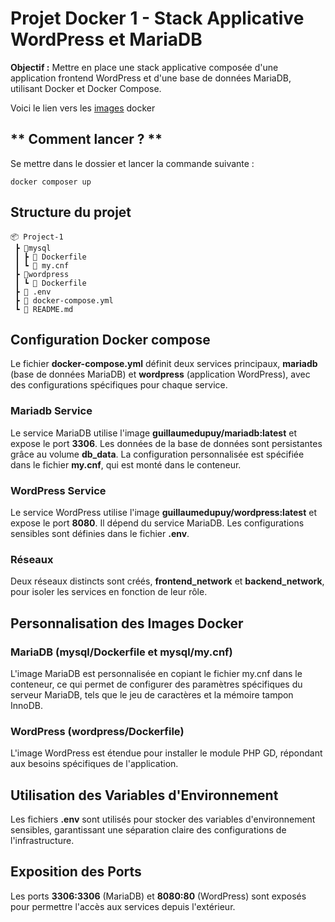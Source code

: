 # Projet Docker 1 - Stack Applicative WordPress et MariaDB

**Objectif :** Mettre en place une stack applicative composée d'une application frontend WordPress et d'une base de données MariaDB, utilisant Docker et Docker Compose.

Voici le lien vers les [images](https://hub.docker.com/repositories/guillaumedupuy) docker

## ** Comment lancer ? ** 

Se mettre dans le dossier et lancer la commande suivante : 

```docker composer up```


## **Structure du projet**

```
📦 Project-1
 ┣ 📂mysql
 ┃ ┣ 📜 Dockerfile
 ┃ ┗ 📜 my.cnf
 ┣ 📂wordpress
 ┃ ┗ 📜 Dockerfile
 ┣ 📜 .env
 ┣ 📜 docker-compose.yml
 ┗ 📜 README.md
```

## **Configuration Docker compose**

Le fichier **docker-compose.yml** définit deux services principaux, **mariadb** (base de données MariaDB) et **wordpress** (application WordPress), avec des configurations spécifiques pour chaque service.

### **Mariadb Service**

Le service MariaDB utilise l'image **guillaumedupuy/mariadb:latest** et expose le port **3306**. Les données de la base de données sont persistantes grâce au volume **db_data**. La configuration personnalisée est spécifiée dans le fichier **my.cnf**, qui est monté dans le conteneur.

### **WordPress Service**

Le service WordPress utilise l'image **guillaumedupuy/wordpress:latest** et expose le port **8080**. Il dépend du service MariaDB. Les configurations sensibles sont définies dans le fichier **.env**.

### **Réseaux**

Deux réseaux distincts sont créés, **frontend_network** et **backend_network**, pour isoler les services en fonction de leur rôle.

## **Personnalisation des Images Docker**

### **MariaDB (mysql/Dockerfile et mysql/my.cnf)**

L'image MariaDB est personnalisée en copiant le fichier my.cnf dans le conteneur, ce qui permet de configurer des paramètres spécifiques du serveur MariaDB, tels que le jeu de caractères et la mémoire tampon InnoDB.

### **WordPress (wordpress/Dockerfile)**

L'image WordPress est étendue pour installer le module PHP GD, répondant aux besoins spécifiques de l'application.

## **Utilisation des Variables d'Environnement**


Les fichiers **.env** sont utilisés pour stocker des variables d'environnement sensibles, garantissant une séparation claire des configurations de l'infrastructure.

## **Exposition des Ports**


Les ports **3306:3306** (MariaDB) et **8080:80** (WordPress) sont exposés pour permettre l'accès aux services depuis l'extérieur.